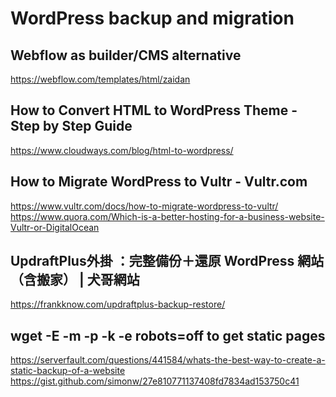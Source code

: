 # WordPress backup and migration
## Webflow as builder/CMS alternative
https://webflow.com/templates/html/zaidan
## How to Convert HTML to WordPress Theme - Step by Step Guide
https://www.cloudways.com/blog/html-to-wordpress/
## How to Migrate WordPress to Vultr - Vultr.com
https://www.vultr.com/docs/how-to-migrate-wordpress-to-vultr/
<br> https://www.quora.com/Which-is-a-better-hosting-for-a-business-website-Vultr-or-DigitalOcean
## UpdraftPlus外掛 ：完整備份＋還原 WordPress 網站（含搬家） | 犬哥網站
https://frankknow.com/updraftplus-backup-restore/
## wget -E -m -p -k -e robots=off to get static pages
https://serverfault.com/questions/441584/whats-the-best-way-to-create-a-static-backup-of-a-website
<br> https://gist.github.com/simonw/27e810771137408fd7834ad153750c41
